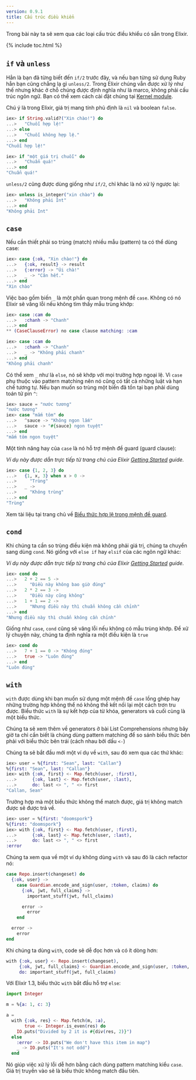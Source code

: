 ```yaml
---
version: 0.9.1
title: Cấu trúc điều khiển
---
```


Trong bài này ta sẽ xem qua các loại cấu trúc điều khiểu có sẵn trong Elixir.

{% include toc.html %}

## `if` và `unless`

Hẳn là bạn đã từng biết đến `if/2` trước đây, và nếu bạn từng sử dụng Ruby hẳn bạn cũng chẳng lạ gì `unless/2`. Trong Elixir chúng vẫn được xử lý như thế nhưng khác ở chỗ chúng được định nghĩa như là marco, không phải cấu trúc ngôn ngữ. Bạn có thể xem cách cài đặt chúng tại [Kernel module](https://hexdocs.pm/elixir/Kernel.html).

Chú ý là trong Elixir, giá trị mang tính phủ định là `nil` và boolean `false`.

```elixir
iex> if String.valid?("Xin chào!") do
...>   "Chuỗi hợp lệ!"
...> else
...>   "Chuỗi không hợp lệ."
...> end
"Chuỗi hợp lệ!"

iex> if "một giá trị chuỗi" do
...>   "Chuẩn quá!"
...> end
"Chuẩn quá!"
```

`unless/2` cũng được dùng giống như `if/2`, chỉ khác là nó xử lý ngược lại:

```elixir
iex> unless is_integer("xin chào") do
...>   "Không phải Int"
...> end
"Không phải Int"
```

## `case`

Nếu cần thiết phải so trùng (match) nhiều mẫu (pattern) ta có thể dùng case:

```elixir
iex> case {:ok, "Xin chào!"} do
...>   {:ok, result} -> result
...>   {:error} -> "Úi chà!"
...>   _ -> "Cân hết."
...> end
"Xin chào"
```

Việc bao gồm biến `_` là một phần quan trong mệnh đề `case`. Không có nó Elixir sẽ văng lỗi nếu không tìm thấy mẫu trùng khớp:

```elixir
iex> case :cam do
...>   :chanh -> "Chanh"
...> end
** (CaseClauseError) no case clause matching: :cam

iex> case :cam do
...>   :chanh -> "Chanh"
...>   _ -> "Không phải chanh"
...> end
"Không phải chanh"
```

Có thể xem `_` như là `else`, nó sẽ khớp với mọi trường hợp ngoại lệ.
Vì `case` phụ thuộc vào pattern matching nên nó cũng có tất cả những luật và hạn chế tương tự. Nếu bạn muốn so trùng một biến đã tồn tại bạn phải dùng toán tử pin `^`:

```elixir
iex> sauce = "nước tương"
"nước tương"
iex> case "mắm tôm" do
...>   ^sauce -> "Không ngon lắm"
...>   sauce -> "#{sauce} ngon tuyệt"
...> end
"mắm tôm ngon tuyệt"
```

Một tính năng hay của `case` là nó hỗ trợ mệnh đề guard (guard clause):

_Ví dụ này được dẫn trực tiếp từ trang chủ của Elixir [Getting Started](http://elixir-lang.org/getting-started/case-cond-and-if.html#case) guide._

```elixir
iex> case {1, 2, 3} do
...>   {1, x, 3} when x > 0 ->
...>     "Trùng"
...>   _ ->
...>     "Không trùng"
...> end
"Trùng"
```

Xem tài liệu tại trang chủ về [Biểu thức hợp lệ trong mệnh đề guard](http://elixir-lang.org/getting-started/case-cond-and-if.html#expressions-in-guard-clauses).


## `cond`

Khi chúng ta cần so trùng điều kiện mà không phải giá trị, chúng ta chuyển sang dùng `cond`. Nó giống với `else if` hay `elsif` của các ngôn ngữ khác:

_Ví dụ này được dẫn trực tiếp từ trang chủ của Elixir [Getting Started](http://elixir-lang.org/getting-started/case-cond-and-if.html#cond) guide._

```elixir
iex> cond do
...>   2 + 2 == 5 ->
...>     "Điều này không bao giờ đúng"
...>   2 * 2 == 3 ->
...>     "Điều này cũng không"
...>   1 + 1 == 2 ->
...>     "Nhưng điều này thì chuẩn không cần chỉnh"
...> end
"Nhưng điều này thì chuẩn không cần chỉnh"
```

Giống như `case`, `cond` cũng sẽ văng lỗi nếu không có mẫu trùng khớp. Để xử lý chuyện này, chúng ta định nghĩa ra một điều kiện là `true`

```elixir
iex> cond do
...>   7 + 1 == 0 -> "Không đúng"
...>   true -> "Luôn đúng"
...> end
"Luôn đúng"
```

## `with`

`with` được dùng khi bạn muốn sử dụng một mệnh đề `case` lồng ghép hay những trường hợp không thể nó không thể kết nối lại một cách trơn tru được. Biểu thức `with` là sự kết hợp của từ khóa, generators và cuối cùng là một biểu thức.

Chúng ta sẽ xem thêm về generators ở bài List Comprehensions nhưng bây giờ ta chỉ cần biết là chúng dùng pattern matching để so sánh biểu thức bên phải với biểu thức bên trái (cách nhau bởi dấu `<-`)

Chúng ta sẽ bắt đầu mới một ví dụ về `with`, sau đó xem qua các thứ khác:

```elixir
iex> user = %{first: "Sean", last: "Callan"}
%{first: "Sean", last: "Callan"}
iex> with {:ok, first} <- Map.fetch(user, :first),
...>      {:ok, last} <- Map.fetch(user, :last),
...>      do: last <> ", " <> first
"Callan, Sean"
```

Trường hợp mà một biểu thức không thể match được, giá trị không match được sẽ được trả về.

```elixir
iex> user = %{first: "doomspork"}
%{first: "doomspork"}
iex> with {:ok, first} <- Map.fetch(user, :first),
...>      {:ok, last} <- Map.fetch(user, :last),
...>      do: last <> ", " <> first
:error
```

Chúng ta xem qua về một ví dụ không dùng `with` và sau đó là cách refactor nó:

```elixir
case Repo.insert(changeset) do
  {:ok, user} ->
    case Guardian.encode_and_sign(user, :token, claims) do
      {:ok, jwt, full_claims} ->
        important_stuff(jwt, full_claims)

      error ->
        error
    end

  error ->
    error
end
```

Khi chúng ta dùng `with`, code sẽ dễ đọc hơn và có ít dòng hơn:

```elixir
with {:ok, user} <- Repo.insert(changeset),
     {:ok, jwt, full_claims} <- Guardian.encode_and_sign(user, :token, claims),
     do: important_stuff(jwt, full_claims)
```

Với Elixir 1.3, biểu thức `with` bắt đầu hỗ trợ `else`:

```elixir
import Integer

m = %{a: 1, c: 3}

a =
  with {:ok, res} <- Map.fetch(m, :a),
       true <- Integer.is_even(res) do
    IO.puts("Divided by 2 it is #{div(res, 2)}")
  else
    :error -> IO.puts("We don't have this item in map")
    _ -> IO.puts("It's not odd")
  end
```

Nó giúp việc xử lý lỗi dễ hơn bằng cách dùng pattern matching kiểu `case`. Giá trị truyền vào sẽ là biểu thức không match đầu tiên.
